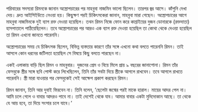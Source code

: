 পরিবারের সদস্যরা রিমনকে জানান অস্ত্রোপচারের পর মাহবুবা নাজমিন ভালো ছিলেন। তারপর জ্বর আসে। কাঁপুনি দেখা দেয়। দ্রুত আইসিইউতে নেওয়া হয়। কিছুক্ষণ পরই চিকিৎসকেরা জানান, মাহবুবা মারা গেছেন। অস্ত্রোপচারের আগে মাহবুবা নাজমিনকে দুই ব্যাগ রক্ত দেওয়া হয়েছিল। তথন রিমন নিজে ফোন করে কাপ্তাইয়ের দুজন ডোনারকে (রক্তদাতা) হাসপাতালে পাঠিয়েছিলেন। তবে অস্ত্রোপচারের পর আরও এক ব্যাগ রক্ত দেওয়া হয়েছিল তা কোথা থেকে দেওয়া হয়েছিল তা রিমন এখনো জানতে পারেননি।

অস্ত্রোপচারের সময় যে চিকিৎসক ছিলেন, বিভিন্ন ব্যস্ততার কারণে তাঁর সঙ্গে এখনো কথা বলতে পারেননি রিমন। তাই আসলে কোন ধরনের জটিলতা হয়েছিল সে বিষয়ে কিছু বলতে পারছেন না।

একই এলাকায় বাড়ি ছিল রিমন ও মাহবুবার। দুজনের প্রেম ও বিয়ে মিলে প্রায় ৯ বছরের জানাশোনা। রিমন তাঁর ফেসবুকে স্ত্রীর সঙ্গে ছবি পোস্ট করে লিখেছিলেন, তিনি তাঁর সবটা দিয়ে স্ত্রীকে আগলে রাখবেন। তবে আগলে রাখতে পারেননি। স্ত্রী মারা যাওয়ার পর ফেসবুকেই সেই আক্ষেপ প্রকাশ করছেন রিমন।

রিমন জানান, তিনি আর দুবাই ফিরবেন না। তিনি বলেন, ‘ছেলেটা জন্মের পরই মাকে হারাল। মায়ের আদর পেল না। আমি চলে গেলে ও বাবার আদরও পাবে না। তাই দেশেই থেকে যাব। আমার বাবার একটা মুদিদোকান আছে। তা থেকে যে আয় হবে, তা দিয়ে সংসার চলে যাবে।’
